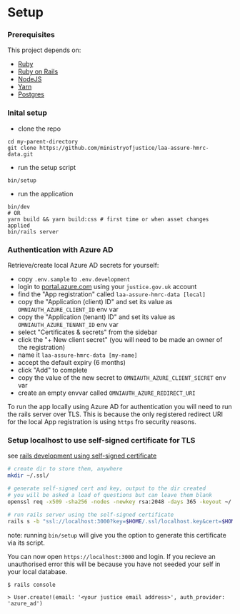 # Setup

### Prerequisites

This project depends on:

- [Ruby](https://www.ruby-lang.org/)
- [Ruby on Rails](https://rubyonrails.org/)
- [NodeJS](https://nodejs.org/)
- [Yarn](https://yarnpkg.com/)
- [Postgres](https://www.postgresql.org/)

### Inital setup

- clone the repo
```shell
cd my-parent-directory
git clone https://github.com/ministryofjustice/laa-assure-hmrc-data.git
```

- run the setup script
```shell
bin/setup
```

- run the application
```shell
bin/dev
# OR
yarn build && yarn build:css # first time or when asset changes applied
bin/rails server
```

### Authentication with Azure AD

Retrieve/create local Azure AD secrets for yourself:

- copy `.env.sample` to `.env.development`
- login to [portal.azure.com](https://portal.azure.com/) using your `justice.gov.uk` account
- find the "App registration" called `laa-assure-hmrc-data [local]`
- copy the "Application (client) ID" and set its value as `OMNIAUTH_AZURE_CLIENT_ID` env var
- copy the "Application (tenant) ID" and set its value as `OMNIAUTH_AZURE_TENANT_ID` env var
- select "Certificates & secrets" from the sidebar
- click the "+ New client secret" (you will need to be made an owner of the registration)
- name it `laa-assure-hmrc-data [my-name]`
- accept the default expiry (6 months)
- click "Add" to complete
- copy the value of the new secret to `OMNIAUTH_AZURE_CLIENT_SECRET` env var
- create an empty envvar called `OMNIAUTH_AZURE_REDIRECT_URI`

To run the app locally using Azure AD for authentication you will need to run the rails server over TLS. This is because the only registered redirect URI for the local App registration is using `https` fro security reasons.

### Setup localhost to use self-signed certificate for TLS

see [rails development using self-signed certificate](https://madeintandem.com/blog/rails-local-development-https-using-self-signed-ssl-certificate/)

```sh
# create dir to store them, anywhere
mkdir ~/.ssl/

# generate self-signed cert and key, output to the dir created
# you will be asked a load of questions but can leave them blank
openssl req -x509 -sha256 -nodes -newkey rsa:2048 -days 365 -keyout ~/.ssl/localhost.key -out ~/.ssl/localhost.crt

# run rails server using the self-signed certificate
rails s -b "ssl://localhost:3000?key=$HOME/.ssl/localhost.key&cert=$HOME/.ssl/localhost.crt"
```
note: running `bin/setup` will give you the option to generate this certificate via its script.

You can now open `https://localhost:3000` and login. If you recieve an unauthorised error this will be because you have not seeded your self in your local database.

```
$ rails console

> User.create!(email: '<your justice email address>', auth_provider: 'azure_ad')
```

